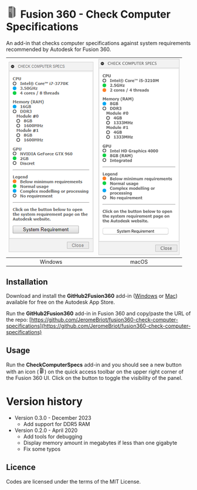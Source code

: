 # ![CheckComputerSpecs](./resources/32x32.png) Fusion 360 - Check Computer Specifications

An add-in that checks computer specifications against system requirements recommended by Autodesk for Fusion 360.

| ![CheckComputerSpecs palette](./doc/windows.png) | ![CheckComputerSpecs palette](./doc/macos.png) |
| :---: | :---: |
| Windows | macOS |

## Installation

Download and install the **GitHub2Fusion360** add-in ([Windows](https://apps.autodesk.com/FUSION/fr/Detail/Index?id=789800822168335025&appLang=en&os=Win64) or [Mac](https://apps.autodesk.com/FUSION/fr/Detail/Index?id=789800822168335025&os=Mac&appLang=en)) available for free on the Autodesk App Store.

Run the **GitHub2Fusion360** add-in in Fusion 360 and copy/paste the URL of the repo: [https://github.com/JeromeBriot/fusion360-check-computer-specifications](https://github.com/JeromeBriot/fusion360-check-computer-specifications)

## Usage

Run the **CheckComputerSpecs** add-in and you should see a new button with an icon (![CheckComputerSpecs icon](./resources/16x16.png)) on the quick access toolbar on the upper right corner of the Fusion 360 UI. Click on the button to toggle the visibility of the panel.

# Version history
- Version 0.3.0 - December 2023
  - Add support for DDR5 RAM
- Version 0.2.0 - April 2020
  - Add tools for debugging
  - Display memory amount in megabytes if less than one gigabyte
  - Fix some typos


## Licence

Codes are licensed under the terms of the MIT License.
